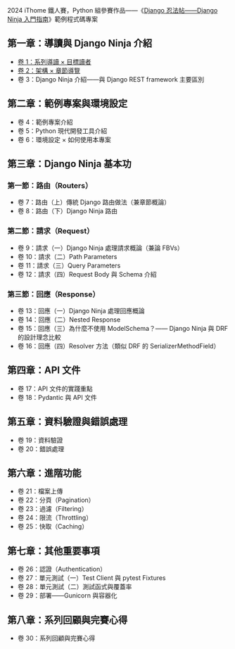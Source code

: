 2024 iThome 鐵人賽，Python 組參賽作品——《[Django 忍法帖——Django Ninja 入門指南](https://ithelp.ithome.com.tw/users/20167825/ironman/7451)》範例程式碼專案

## 第一章：導讀與 Django Ninja 介紹

- [卷 1：系列導讀 × 目標讀者](https://blog.kyomind.tw/django-ninja-01/)
- [卷 2：架構 × 章節導覽](https://blog.kyomind.tw/django-ninja-02/)
- 卷 3：Django Ninja 介紹——與 Django REST framework 主要區別

## 第二章：範例專案與環境設定

- 卷 4：範例專案介紹
- 卷 5：Python 現代開發工具介紹
- 卷 6：環境設定 × 如何使用本專案

## 第三章：Django Ninja 基本功

### 第一節：路由（Routers）

- 卷 7：路由（上）傳統 Django 路由做法（兼章節概論）
- 卷 8：路由（下）Django Ninja 路由

### 第二節：請求（Request）

- 卷 9：請求（一）Django Ninja 處理請求概論（兼論 FBVs）
- 卷 10：請求（二）Path Parameters
- 卷 11：請求（三）Query Parameters
- 卷 12：請求（四）Request Body 與 Schema 介紹

### 第三節：回應（Response）

- 卷 13：回應（一）Django Ninja 處理回應概論
- 卷 14：回應（二）Nested Response
- 卷 15：回應（三）為什麼不使用 ModelSchema？—— Django Ninja 與 DRF 的設計理念比較
- 卷 16：回應（四）Resolver 方法（類似 DRF 的 SerializerMethodField）

## 第四章：API 文件

- 卷 17：API 文件的實踐重點
- 卷 18：Pydantic 與 API 文件

## 第五章：資料驗證與錯誤處理

- 卷 19：資料驗證
- 卷 20：錯誤處理

## 第六章：進階功能

- 卷 21：檔案上傳
- 卷 22：分頁（Pagination）
- 卷 23：過濾（Filtering）
- 卷 24：限流（Throttling）
- 卷 25：快取（Caching）

## 第七章：其他重要事項

- 卷 26：認證（Authentication）
- 卷 27：單元測試（一）Test Client 與 pytest Fixtures
- 卷 28：單元測試（二）測試函式與覆蓋率
- 卷 29：部署——Gunicorn 與容器化

## 第八章：系列回顧與完賽心得

- 卷 30：系列回顧與完賽心得
